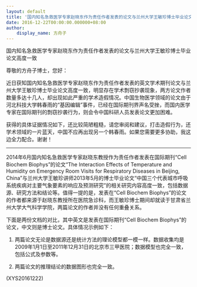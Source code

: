 ```yaml
---
layout: default
title: '国内知名急救医学专家赵晓东作为责任作者发表的论文与兰州大学王敏珍博士毕业论文高度'
date: 2016-12-22T00:00:00.000000+08:00
author:
    display_name: 方舟子
---
```


国内知名急救医学专家赵晓东作为责任作者发表的论文与兰州大学王敏珍博士毕业论文高度一致

尊敬的方舟子博士，您好：

近日获知国内知名急救医学专家赵晓东作为责任作者发表的英文学术期刊论文与兰州大学王敏珍博士毕业论文高度一致，明显存在学术剽窃抄袭现象，两方论文作者数量多达十几人，却出现如此严重的学术造假情况。中国生物医学领域的论文由于河北科技大学韩春雨的“基因编辑”事件，已经在国际期刊界声名受挫，而国内医学专家在国际期刊的剽窃抄袭行为，则会令中国科研人员发表论文更加困难。

获得的具体证据情况如下，还比较简陋粗糙，请您审阅和建议，打击造假行为，还学术领域的一片蓝天，中国不应再出现另一个韩春雨。如果您需要更多协助，我这边全力配合。谢谢！

--------------------------------------------------

2014年6月国内知名急救医学专家赵晓东教授作为责任作者发表在国际期刊“Cell Biochem Biophys”的论文“The Interaction Effects of Temperature and Humidity on Emergency Room Visits for Respiratory Diseases in Beijing, China”与兰州大学王敏珍讲师2013年5月的博士毕业论文“中国三个代表城市呼吸系统疾病对主要气象要素的响应及预测研究”的相关研究内容高度一致，包括数据源、研究方法和结论等。值得一提的是，发表在“Cell Biochem Biophys”的论文的作者都来源于赵晓东教授所在医院急诊科，而王敏珍博士期间却就读于甘肃省兰州大学大气科学学院，两篇论文的作者并没有任何重叠关系。

下面是两份文档的对比，其中英文是发表在国际期刊“Cell Biochem Biophys”的论文，中文则是博士论文。具体情况示例如下：

1. 两篇论文无论是数据源还是统计方法的理论模型都一模一样。数据收集均是2009年1月1日至2011年12月31日的北京市三甲医院；数据模型也完全一致，包括公式及参数等。

2. 两篇论文的推理结论的数据图形也完全一致。

(XYS20161222)

